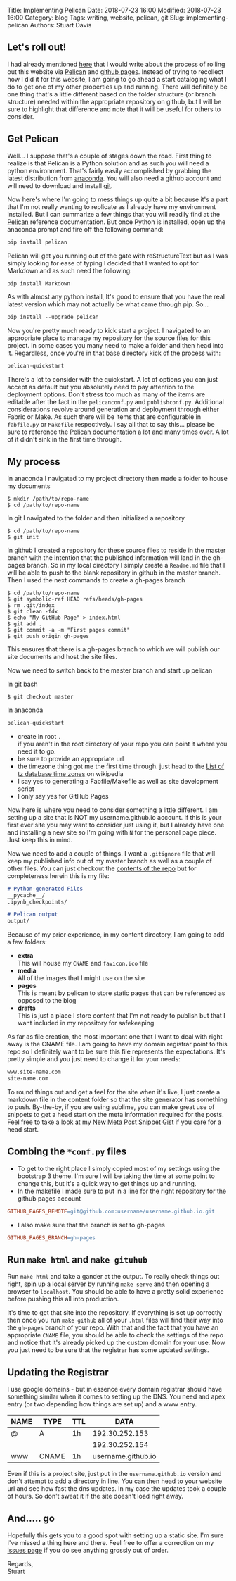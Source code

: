 Title: Implementing Pelican
Date: 2018-07-23 16:00
Modified: 2018-07-23 16:00
Category: blog
Tags: writing, website, pelican, git
Slug: implementing-pelican
Authors: Stuart Davis

## Let's roll out!
<!-- PELICAN_BEGIN_SUMMARY -->
I had already mentioned [here](./rebuilding-web-presence.html) that I would write about the process of rolling out this website via [Pelican](https://blog.getpelican.com/) and [github pages](https://pages.github.com/). Instead of trying to recollect how I did it for this website, I am going to go ahead a start cataloging what I do to get one of my other properties up and running. There will definitely be one thing that's a little different based on the folder structure (or branch structure) needed within the appropriate repository on github, but I will be sure to highlight that difference and note that it will be useful for others to consider.
<!-- PELICAN_END_SUMMARY -->

## Get Pelican

Well... I suppose that's a couple of stages down the road. First thing to realize is that Pelican is a Python solution and as such you will need a python environment. That's fairly easily accomplished by grabbing the latest distribution from [anaconda](https://www.anaconda.com/download/). You will also need a github account and will need to download and install [git](https://git-scm.com/downloads).

Now here's where I'm going to mess things up quite a bit because it's a part that I'm not really wanting to replicate as I already have my environment installed. But I can summarize a few things that you will readily find at the [Pelican](https://blog.getpelican.com/) reference documentation. But once Python is installed, open up the anaconda prompt and fire off the following command:

```python
pip install pelican
```

Pelican will get you running out of the gate with reStructureText but as I was simply looking for ease of typing I decided that I wanted to opt for Markdown and as such need the following:

```python
pip install Markdown
```

As with almost any python install, It's good to ensure that you have the real latest version which may not actually be what came through pip. So...

```python
pip install --upgrade pelican
```

Now you're pretty much ready to kick start a project. I navigated to an appropriate place to manage my repository for the source files for this project. In some cases you many need to make a folder and then head into it. Regardless, once you're in that base directory kick of the process with:

```python
pelican-quickstart
```

There's a lot to consider with the quickstart. A lot of options you can just accept as default but you absolutely need to pay attention to the deployment options. Don't stress too much as many of the items are editable after the fact in the ``pelicanconf.py`` and ``publishconf.py``. Additional considerations revolve around generation and deployment through either Fabric or Make. As such there will be items that are configurable in ``fabfile.py`` or ``Makefile`` respectively. I say all that to say this... please be sure to reference the [Pelican documentation](http://docs.getpelican.com/en/stable/index.html) a lot and many times over. A lot of it didn't sink in the first time through.

## My process

In anaconda I navigated to my project directory then made a folder to house my documents

```shell
$ mkdir /path/to/repo-name
$ cd /path/to/repo-name
```

In git I navigated to the folder and then initialized a repository

```shell
$ cd /path/to/repo-name
$ git init
```

In github I created a repository for these source files to reside in the master branch with the intention that the published information will land in the gh-pages branch. So in my local directory I simply create a ``Readme.md`` file that I will be able to push to the blank repository in github in the master branch. Then I used the next commands to create a gh-pages branch

```shell
$ cd /path/to/repo-name
$ git symbolic-ref HEAD refs/heads/gh-pages
$ rm .git/index
$ git clean -fdx
$ echo "My GitHub Page" > index.html
$ git add .
$ git commit -a -m "First pages commit"
$ git push origin gh-pages
```

This ensures that there is a gh-pages branch to which we will publish our site documents and host the site files.

Now we need to switch back to the master branch and start up pelican

In git bash

```shell
$ git checkout master
```

In anaconda

```python
pelican-quickstart
```

- create in root ``.``  
if you aren't in the root directory of your repo you can point it where you need it to go.  
- be sure to provide an appropriate url
- the timezone thing got me the first time through. just head to the [List of tz database time zones](https://en.wikipedia.org/wiki/List_of_tz_database_time_zones) on wikipedia
- I say yes to generating a Fabfile/Makefile as well as site development script
- I only say yes for GitHub Pages  

Now here is where you need to consider something a little different. I am setting up a site that is NOT my username.github.io account. If this is your first ever site you may want to consider just using it, but I already have one and installing a new site so I'm going with ``N`` for the personal page piece. Just keep this in mind.

Now we need to add a couple of things. I want a ``.gitignore`` file that will keep my published info out of my master branch as well as a couple of other files. You can just checkout the [contents of the repo](https://github.com/brokenlyre/Polymathist.me) but for completeness herein this is my file:

```Markdown
# Python-generated Files
__pycache__/
.ipynb_checkpoints/

# Pelican output
output/
```

Because of my prior experience, in my content directory, I am going to add a few folders:

- **extra**  
This will house my ``CNAME`` and ``favicon.ico`` file
- **media**  
All of the images that I might use on the site
- **pages**  
This is meant by pelican to store static pages that can be referenced as opposed to the blog
- **drafts**  
This is just a place I store content that I'm not ready to publish but that I want included in my repository for safekeeping

As far as file creation, the most important one that I want to deal with right away is the CNAME file. I am going to have my domain registrar point to this repo so I definitely want to be sure this file represents the expectations. It's pretty simple and you just need to change it for your needs:

```Markdown
www.site-name.com
site-name.com
```

To round things out and get a feel for the site when it's live, I just create a markdown file in the content folder so that the site generator has something to push. By-the-by, if you are using sublime, you can make great use of snippets to get a head start on the meta information required for the posts. Feel free to take a look at my [New Meta Post Snippet Gist](https://gist.github.com/brokenlyre/ee91a3947fec759e4902808f7f811614) if you care for a head start.

## Combing the ``*conf.py`` files

- To get to the right place I simply copied most of my settings using the bootstrap 3 theme. I'm sure I will be taking the time at some point to change this, but it's a quick way to get things up and running.
- In the makefile I made sure to put in a line for the right repository for the github pages account 

```Makefile
GITHUB_PAGES_REMOTE=git@github.com:username/username.github.io.git
```
- I also make sure that the branch is set to gh-pages  
```Makefile
GITHUB_PAGES_BRANCH=gh-pages
```

## Run ``make html`` and ``make gituhub``

Run ``make html`` and take a gander at the output. To really check things out right, spin up a local server by running ``make serve`` and then opening a browser to ``localhost``. You should be able to have a pretty solid experience before pushing this all into production.

It's time to get that site into the repository. If everything is set up correctly then once you run ``make github`` all of your ``.html`` files will find their way into the ``gh-pages`` branch of your repo. With that and the fact that you have an appropriate ``CNAME`` file, you should be able to check the settings of the repo and notice that it's already picked up the custom domain for your use. Now you just need to be sure that the registrar has some updated settings.

## Updating the Registrar
I use google domains - but in essence every domain registrar should have something similar when it comes to setting up the DNS.  You need and apex entry (or two depending how things are set up) and a www entry.

| NAME | TYPE | TTL | DATA |
| ---- | ---- | --- | ---- |
| @    | A    | 1h  | 192.30.252.153 |
|      |      |     | 192.30.252.154 |
| www  | CNAME | 1h | username.github.io |


Even if this is a project site, just put in the ``username.github.io`` version and don't attempt to add a directory in line. You can then head to your website url and see how fast the dns updates. In my case the updates took a couple of hours. So don't sweat it if the site doesn't load right away.

## And..... go

Hopefully this gets you to a good spot with setting up a static site. I'm sure I've missed a thing here and there. Feel free to offer a correction on my [issues page](https://github.com/brokenlyre/Polymathist.me/issues) if you do see anything grossly out of order.

Regards,  
Stuart




